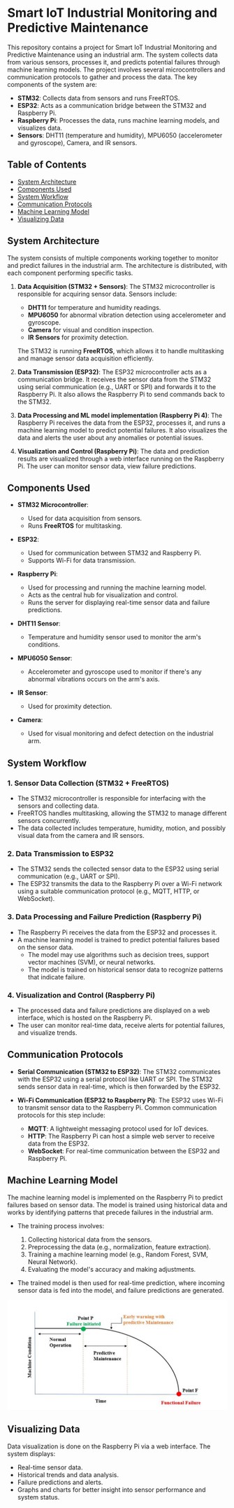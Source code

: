 # Smart IoT Industrial Monitoring and Predictive Maintenance

This repository contains a project for Smart IoT Industrial Monitoring and Predictive Maintenance using an industrial arm. The system collects data from various sensors, processes it, and predicts potential failures through machine learning models. The project involves several microcontrollers and communication protocols to gather and process the data. The key components of the system are:

- **STM32**: Collects data from sensors and runs FreeRTOS.
- **ESP32**: Acts as a communication bridge between the STM32 and Raspberry Pi.
- **Raspberry Pi**: Processes the data, runs machine learning models, and visualizes data.
- **Sensors**: DHT11 (temperature and humidity), MPU6050 (accelerometer and gyroscope), Camera, and IR sensors.

## Table of Contents

- [System Architecture](#system-architecture)
- [Components Used](#components-used)
- [System Workflow](#system-workflow)
- [Communication Protocols](#communication-protocols)
- [Machine Learning Model](#machine-learning-model)
- [Visualizing Data](#visualizing-data)

## System Architecture

The system consists of multiple components working together to monitor and predict failures in the industrial arm. The architecture is distributed, with each component performing specific tasks.

1. **Data Acquisition (STM32 + Sensors)**: The STM32 microcontroller is responsible for acquiring sensor data. Sensors include:
   - **DHT11** for temperature and humidity readings.
   - **MPU6050** for abnormal vibration detection using accelerometer and gyroscope.
   - **Camera** for visual and condition inspection.
   - **IR Sensors** for proximity detection.

   The STM32 is running **FreeRTOS**, which allows it to handle multitasking and manage sensor data acquisition efficiently.

2. **Data Transmission (ESP32)**: The ESP32 microcontroller acts as a communication bridge. It receives the sensor data from the STM32 using serial communication (e.g., UART or SPI) and forwards it to the Raspberry Pi. It also allows the Raspberry Pi to send commands back to the STM32.

3. **Data Processing and ML model implementation (Raspberry Pi 4)**: The Raspberry Pi receives the data from the ESP32, processes it, and runs a machine learning model to predict potential failures. It also visualizes the data and alerts the user about any anomalies or potential issues.

4. **Visualization and Control (Raspberry Pi)**: The data and prediction results are visualized through a web interface running on the Raspberry Pi. The user can monitor sensor data, view failure predictions.

## Components Used

- **STM32 Microcontroller**:
  - Used for data acquisition from sensors.
  - Runs **FreeRTOS** for multitasking.
  
- **ESP32**:
  - Used for communication between STM32 and Raspberry Pi.
  - Supports Wi-Fi for data transmission.

- **Raspberry Pi**:
  - Used for processing and running the machine learning model.
  - Acts as the central hub for visualization and control.
  - Runs the server for displaying real-time sensor data and failure predictions.

- **DHT11 Sensor**:
  - Temperature and humidity sensor used to monitor the arm's conditions.

- **MPU6050 Sensor**:
  - Accelerometer and gyroscope used to monitor if there's any abnormal vibrations occurs on the arm's axis.

- **IR Sensor**:
  - Used for proximity detection.

- **Camera**:
  - Used for visual monitoring and defect detection on the industrial arm.

## System Workflow

### 1. **Sensor Data Collection (STM32 + FreeRTOS)**

- The STM32 microcontroller is responsible for interfacing with the sensors and collecting data.
- FreeRTOS handles multitasking, allowing the STM32 to manage different sensors concurrently.
- The data collected includes temperature, humidity, motion, and possibly visual data from the camera and IR sensors.

### 2. **Data Transmission to ESP32**

- The STM32 sends the collected sensor data to the ESP32 using serial communication (e.g., UART or SPI).
- The ESP32 transmits the data to the Raspberry Pi over a Wi-Fi network using a suitable communication protocol (e.g., MQTT, HTTP, or WebSocket).

### 3. **Data Processing and Failure Prediction (Raspberry Pi)**

- The Raspberry Pi receives the data from the ESP32 and processes it.
- A machine learning model is trained to predict potential failures based on the sensor data.
  - The model may use algorithms such as decision trees, support vector machines (SVM), or neural networks.
  - The model is trained on historical sensor data to recognize patterns that indicate failure.

### 4. **Visualization and Control (Raspberry Pi)**

- The processed data and failure predictions are displayed on a web interface, which is hosted on the Raspberry Pi.
- The user can monitor real-time data, receive alerts for potential failures, and visualize trends.

## Communication Protocols

- **Serial Communication (STM32 to ESP32)**: The STM32 communicates with the ESP32 using a serial protocol like UART or SPI. The STM32 sends sensor data in real-time, which is then forwarded by the ESP32.
  
- **Wi-Fi Communication (ESP32 to Raspberry Pi)**: The ESP32 uses Wi-Fi to transmit sensor data to the Raspberry Pi. Common communication protocols for this step include:
  - **MQTT**: A lightweight messaging protocol used for IoT devices.
  - **HTTP**: The Raspberry Pi can host a simple web server to receive data from the ESP32.
  - **WebSocket**: For real-time communication between the ESP32 and Raspberry Pi.

## Machine Learning Model

The machine learning model is implemented on the Raspberry Pi to predict failures based on sensor data. The model is trained using historical data and works by identifying patterns that precede failures in the industrial arm. 

- The training process involves:
  1. Collecting historical data from the sensors.
  2. Preprocessing the data (e.g., normalization, feature extraction).
  3. Training a machine learning model (e.g., Random Forest, SVM, Neural Network).
  4. Evaluating the model's accuracy and making adjustments.

- The trained model is then used for real-time prediction, where incoming sensor data is fed into the model, and failure predictions are generated.
<img src="Project resources/Predective maintenance.png">

## Visualizing Data

Data visualization is done on the Raspberry Pi via a web interface. The system displays:

- Real-time sensor data.
- Historical trends and data analysis.
- Failure predictions and alerts.
- Graphs and charts for better insight into sensor performance and system status.
